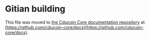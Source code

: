 Gitian building
================

This file was moved to [the Cducoin Core documentation repository](https://github.com/cducoin-core/docs/blob/master/gitian-building.md) at [https://github.com/cducoin-core/docs](https://github.com/cducoin-core/docs).
